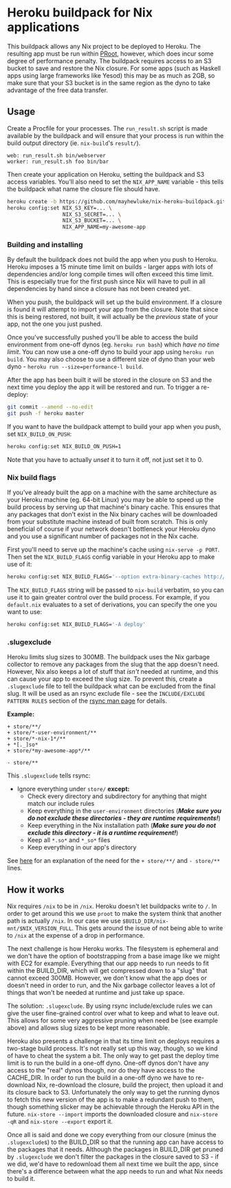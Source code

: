 # Heroku buildpack for Nix applications

This buildpack allows any Nix project to be deployed to Heroku. The resulting
app must be run within [PRoot](http://proot.me/), however, which does incur some
degree of performance penalty. The buildpack requires access to an S3 bucket to
save and restore the Nix closure. For some apps (such as Haskell apps using
large frameworks like Yesod) this may be as much as 2GB, so make sure that your
S3 bucket is in the same region as the dyno to take advantage of the free data
transfer.

## Usage

Create a Procfile for your processes. The `run_result.sh` script is made
available by the buildpack and will ensure that your process is run within the
build output directory (ie. `nix-build`'s `result/`).

```
web: run_result.sh bin/webserver
worker: run_result.sh foo bin/bar
```

Then create your application on Heroku, setting the buildpack and S3 access
variables. You'll also need to set the `NIX_APP_NAME` variable - this tells the
buildpack what name the closure file should have.

```bash
heroku create -b https://github.com/mayhewluke/nix-heroku-buildpack.git
heroku config:set NIX_S3_KEY=... \
                  NIX_S3_SECRET=... \
                  NIX_S3_BUCKET=... \
                  NIX_APP_NAME=my-awesome-app
```

### Building and installing

By default the buildpack does not build the app when you push to Heroku. Heroku
imposes a 15 minute time limit on builds - larger apps with lots of dependencies
and/or long compile times will often exceed this time limit. This is especially
true for the first push since Nix will have to pull in all dependencies by hand
since a closure has not been created yet.

When you push, the buildpack will set up the build environment. If a closure is
found it will attempt to import your app from the closure. Note that since this
is being restored, not built, it will actually be the *previous* state of your
app, not the one you just pushed.

Once you've successfully pushed you'll be able to access the build environment
from one-off dynos (eg. `heroku run bash`) which *have no time limit*. You can
now use a one-off dyno to build your app using `heroku run build`. You may also
choose to use a different size of dyno than your web dyno - `heroku run
--size=performance-l build`.

After the app has been built it will be stored in the closure on S3 and the next
time you deploy the app it will be restored and run. To trigger a re-deploy:

```bash
git commit --amend --no-edit
git push -f heroku master
```

If you want to have the buildpack attempt to build your app when you push, set
`NIX_BUILD_ON_PUSH`:

```bash
heroku config:set NIX_BUILD_ON_PUSH=1
```

Note that you have to actually *unset* it to turn it off, not just set it to 0.

### Nix build flags

If you've already built the app on a machine with the same architecture as your
Heroku machine (eg. 64-bit Linux) you may be able to speed up the build process
by serving up that machine's binary cache. This ensures that any packages that
don't exist in the Nix binary caches will be downloaded from your substitute
machine instead of built from scratch. This is only beneficial of course if your
network doesn't bottleneck your Heroku dyno and you use a significant number of
packages not in the Nix cache.

First you'll need to serve up the machine's cache using `nix-serve -p PORT`.
Then set the `NIX_BUILD_FLAGS` config variable in your Heroku app to make use of
it:

```bash
heroku config:set NIX_BUILD_FLAGS='--option extra-binary-caches http://url-to-cache-machine:8080'
```

The `NIX_BUILD_FLAGS` string will be passed to `nix-build` verbatim, so you can
use it to gain greater control over the build process. For example, if you
`default.nix` evaluates to a set of derivations, you can specify the one you
want to use:

```bash
heroku config:set NIX_BUILD_FLAGS='-A deploy'
```

### .slugexclude

Heroku limits slug sizes to 300MB. The buildpack uses the Nix garbage collector
to remove any packages from the slug that the app doesn't need. However, Nix
also keeps a lot of stuff that *isn't* needed at runtime, and this can cause
your app to exceed the slug size. To prevent this, create a `.slugexclude` file
to tell the buildpack what can be excluded from the final slug. It will be used
as an rsync exclude file - see the `INCLUDE/EXCLUDE PATTERN RULES` section of
the [rsync man page](https://rsync.samba.org/ftp/rsync/rsync.html) for details.

**Example:**

```
+ store/**/
+ store/*-user-environment/**
+ store/*-nix-1*/**
+ *[._]so*
+ store/*my-awesome-app*/**

- store/**
```

This `.slugexclude` tells rsync:

- Ignore everything under `store/` **except:**
  - Check every directory and subdirectory for anything that might match our
    include rules
  - Keep everything in the `user-environment` directories (***Make sure you do not
    exclude these directories - they are runtime requirements!***)
  - Keep everything in the Nix installation path (***Make sure you do not
    exclude this directory - it is a runtime requirement!***)
  - Keep all `*.so*` and `*_so*` files
  - Keep everything in our app's directory

See [here](https://silentorbit.com/notes/2013/08/rsync-by-extension/) for an
explanation of the need for the `+ store/**/` and `- store/**` lines.

## How it works

Nix requires `/nix` to be in `/nix`. Heroku doesn't let buildpacks write to `/`.
In order to get around this we use `proot` to make the system think that another
path is actually `/nix`. In our case we use
`$BUILD_DIR/nix-mnt/$NIX_VERSION_FULL`. This gets around the issue of not being
able to write to `/nix` at the expense of a drop in performance.

The next challenge is how Heroku works. The filesystem is ephemeral and we don't
have the option of bootstrapping from a base image like we might with EC2 for
example. Everything that our app needs to run needs to fit within the BUILD_DIR,
which will get compressed down to a "slug" that cannot exceed 300MB. However, we
don't know what the app does or doesn't need in order to run, and the Nix
garbage collector leaves a lot of things that won't be needed at runtime and
just take up space.

The solution: `.slugexclude`. By using rsync include/exclude rules we can give
the user fine-grained control over what to keep and what to leave out. This
allows for some very aggressive pruning when need be (see example above) and
allows slug sizes to be kept more reasonable.

Heroku also presents a challenge in that its time limit on deploys requires a
two-stage build process. It's not really set up this way, though, so we kind of
have to cheat the system a bit. The only way to get past the deploy time limit
is to run the build in a one-off dyno. One-off dynos don't have any access to
the "real" dynos though, nor do they have access to the CACHE_DIR. In order to
run the build in a one-off dyno we have to re-download Nix, re-download the
closure, build the project, then upload it and its closure back to S3.
Unfortunately the only way to get the running dynos to fetch this new version of
the app is to make a redundant push to them, though something slicker may be
achievable through the Heroku API in the future.  `nix-store --import` imports
the downloaded closure and `nix-store -qR` and `nix-store --export` export it.

Once all is said and done we copy everything from our closure (minus the
`.slugexclude`s) to the BUILD_DIR so that the running app can have access to the
packages that it needs. Although the packages in BUILD_DIR get pruned by
`.slugexclude` we don't filter the packages in the closure saved to S3 - if we
did, we'd have to redownload them all next time we built the app, since there's
a difference between what the app needs to run and what Nix needs to build it.
